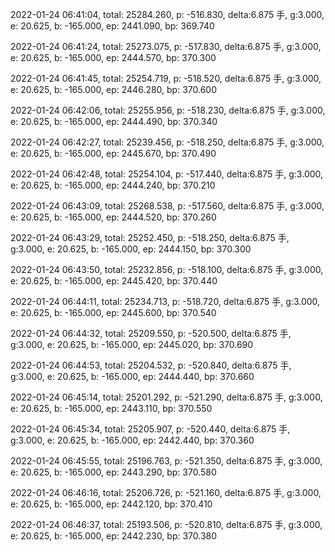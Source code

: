 2022-01-24 06:41:04, total: 25284.260, p: -516.830, delta:6.875 手, g:3.000, e: 20.625, b: -165.000, ep: 2441.090, bp: 369.740

2022-01-24 06:41:24, total: 25273.075, p: -517.830, delta:6.875 手, g:3.000, e: 20.625, b: -165.000, ep: 2444.570, bp: 370.300

2022-01-24 06:41:45, total: 25254.719, p: -518.520, delta:6.875 手, g:3.000, e: 20.625, b: -165.000, ep: 2446.280, bp: 370.600

2022-01-24 06:42:06, total: 25255.956, p: -518.230, delta:6.875 手, g:3.000, e: 20.625, b: -165.000, ep: 2444.490, bp: 370.340

2022-01-24 06:42:27, total: 25239.456, p: -518.250, delta:6.875 手, g:3.000, e: 20.625, b: -165.000, ep: 2445.670, bp: 370.490

2022-01-24 06:42:48, total: 25254.104, p: -517.440, delta:6.875 手, g:3.000, e: 20.625, b: -165.000, ep: 2444.240, bp: 370.210

2022-01-24 06:43:09, total: 25268.538, p: -517.560, delta:6.875 手, g:3.000, e: 20.625, b: -165.000, ep: 2444.520, bp: 370.260

2022-01-24 06:43:29, total: 25252.450, p: -518.250, delta:6.875 手, g:3.000, e: 20.625, b: -165.000, ep: 2444.150, bp: 370.300

2022-01-24 06:43:50, total: 25232.856, p: -518.100, delta:6.875 手, g:3.000, e: 20.625, b: -165.000, ep: 2445.420, bp: 370.440

2022-01-24 06:44:11, total: 25234.713, p: -518.720, delta:6.875 手, g:3.000, e: 20.625, b: -165.000, ep: 2445.600, bp: 370.540

2022-01-24 06:44:32, total: 25209.550, p: -520.500, delta:6.875 手, g:3.000, e: 20.625, b: -165.000, ep: 2445.020, bp: 370.690

2022-01-24 06:44:53, total: 25204.532, p: -520.840, delta:6.875 手, g:3.000, e: 20.625, b: -165.000, ep: 2444.440, bp: 370.660

2022-01-24 06:45:14, total: 25201.292, p: -521.290, delta:6.875 手, g:3.000, e: 20.625, b: -165.000, ep: 2443.110, bp: 370.550

2022-01-24 06:45:34, total: 25205.907, p: -520.440, delta:6.875 手, g:3.000, e: 20.625, b: -165.000, ep: 2442.440, bp: 370.360

2022-01-24 06:45:55, total: 25196.763, p: -521.350, delta:6.875 手, g:3.000, e: 20.625, b: -165.000, ep: 2443.290, bp: 370.580

2022-01-24 06:46:16, total: 25206.726, p: -521.160, delta:6.875 手, g:3.000, e: 20.625, b: -165.000, ep: 2442.120, bp: 370.410

2022-01-24 06:46:37, total: 25193.506, p: -520.810, delta:6.875 手, g:3.000, e: 20.625, b: -165.000, ep: 2442.230, bp: 370.380